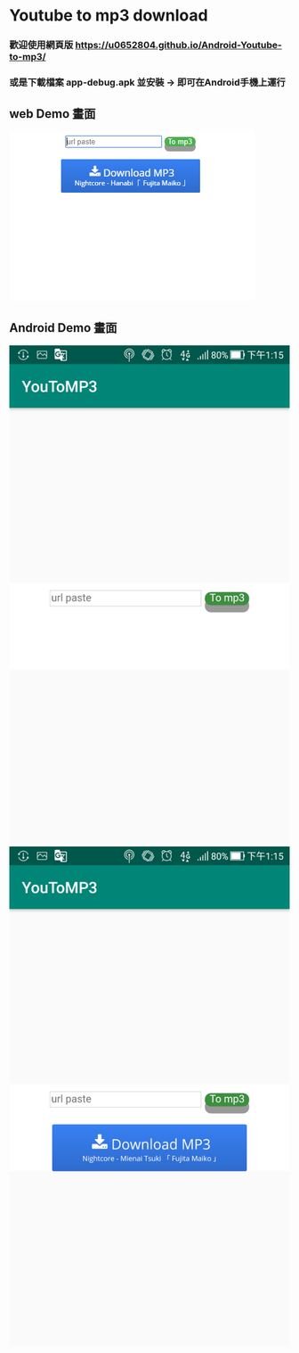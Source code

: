 # Youtube to mp3 download

### 歡迎使用網頁版 https://u0652804.github.io/Android-Youtube-to-mp3/

### 或是下載檔案 app-debug.apk 並安裝 -> 即可在Android手機上運行

## web Demo 畫面

![web Demo](/image/webDemo.PNG)

## Android Demo 畫面

![Android Demo](/image/androidDemo1.png) ![Android Demo](/image/androidDemo2.png)
